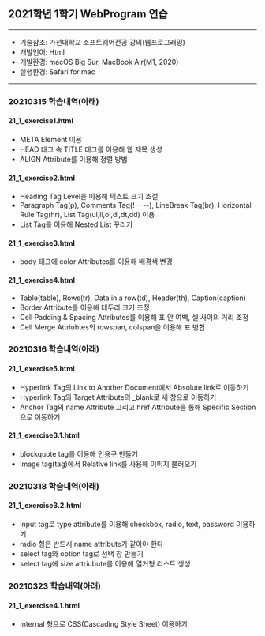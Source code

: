 ## 2021학년 1학기 WebProgram 연습

---

- 기술참조: 가천대학교 소프트웨어전공 강의(웹프로그래밍)
- 개발언어: Html
- 개발환경: macOS Big Sur, MacBook Air(M1, 2020)
- 실행환경: Safari for mac

---

### 20210315 학습내역(아래)
#### 21_1_exercise1.html
- META Element 이용
- HEAD 태그 속 TITLE 태그를 이용해 웹 제목 생성
- ALIGN Attribute를 이용해 정렬 방법

#### 21_1_exercise2.html
- Heading Tag Level을 이용해 텍스트 크기 조절
- Paragraph Tag(p), Comments Tag(!-- --), LineBreak Tag(br), Horizontal Rule Tag(hr), List Tag(ul,li,ol,dl,dt,dd) 이용
- List Tag를 이용해 Nested List 꾸리기

#### 21_1_exercise3.html
- body 태그에 color Attributes를 이용해 배경색 변경

#### 21_1_exercise4.html
- Table(table), Rows(tr), Data in a row(td), Header(th), Caption(caption)
- Border Attribute를 이용해 테두리 크기 조정
- Cell Padding & Spacing Attributes를 이용해 표 안 여백, 셀 사이의 거리 조정
- Cell Merge Attriubtes의 rowspan, colspan을 이용해 표 병합

### 20210316 학습내역(아래)
#### 21_1_exercise5.html
- Hyperlink Tag의 Link to Another Document에서 Absolute link로 이동하기
- Hyperlink Tag의 Target Attribute의 _blank로 새 창으로 이동하기
- Anchor Tag의 name Attribute 그리고 href Attribute을 통해 Specific Section으로 이동하기

#### 21_1_exercise3.1.html
- blockquote tag를 이용해 인용구 만들기
- image tag(tag)에서 Relative link를 사용해 이미지 불러오기

### 20210318 학습내역(아래)
#### 21_1_exercise3.2.html
- input tag로 type attribute를 이용해 checkbox, radio, text, password 이용하기
- radio 형은 반드시 name attribute가 같아야 한다
- select tag와 option tag로 선택 창 만들기
- select tag에 size attriubute를 이용해 열거형 리스트 생성

### 20210323 학습내역(아래)
#### 21_1_exercise4.1.html
- Internal 형으로 CSS(Cascading Style Sheet) 이용하기 <style type="text/css">
- selector를 지정해 property 이용하기 (background-color, color)
- Inline 형으로 CSS 이용하기 (tag 안 style attribute)

### 20210325 학습내역(아래)
#### 21_1_exercise4.2.html
- External 형으로 CSS 이용하기 <link rel="stylesheet" type="text/css" href="">
- ID selector로 style 지정하기
- Class slector로 style 지정하기
- ID는 unique(only one ID, only one element), Class는 NOT unique(multiple elements, multiple classes)


